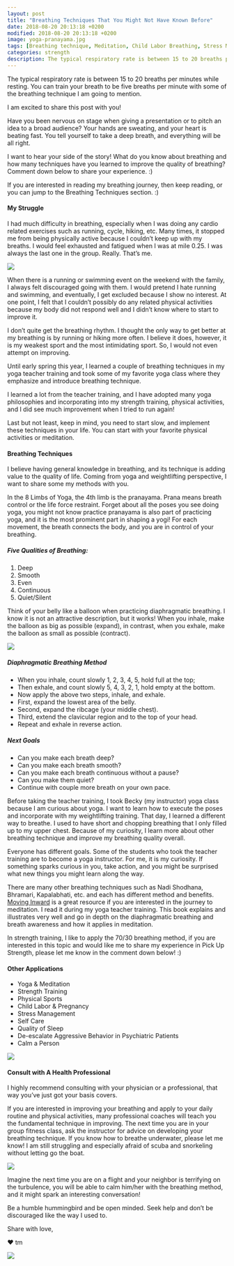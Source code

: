 ```yaml
---
layout: post
title: "Breathing Techniques That You Might Not Have Known Before"
date: 2018-08-20 20:13:18 +0200
modified: 2018-08-20 20:13:18 +0200
image: yoga-pranayama.jpg
tags: [Breathing technique, Meditation, Child Labor Breathing, Stress Management, Sleep Quality, Respiratory Rate, Qualify of life, Yoga Breathing, Breathing Technique in Lifting, Deescalate Patients, Self Care, Breath]
categories: strength
description: The typical respiratory rate is between 15 to 20 breaths per minutes while resting. You can train your breath to be five breaths per minute with some of the breathing technique I am going to mention. 
---
```

The typical respiratory rate is between 15 to 20 breaths per minutes while resting. You can train your breath to be five breaths per minute with some of the breathing technique I am going to mention. 

I am excited to share this post with you!

Have you been nervous on stage when giving a presentation or to pitch an idea to a broad audience? Your hands are sweating, and your heart is beating fast. You tell yourself to take a deep breath, and everything will be all right. 

I want to hear your side of the story! What do you know about breathing and how many techniques have you learned to improve the quality of breathing? Comment down below to share your experience. :)

If you are interested in reading my breathing journey, then keep reading, or you can jump to the Breathing Techniques section. :)

#### My Struggle

I had much difficulty in breathing, especially when I was doing any cardio related exercises such as running, cycle, hiking, etc. Many times, it stopped me from being physically active because I couldn’t keep up with my breaths. I would feel exhausted and fatigued when I was at mile 0.25. I was always the last one in the group. Really. That’s me. 

![]({{site.baseurl}}/images/breathing-slow.jpg)

When there is a running or swimming event on the weekend with the family, I always felt discouraged going with them. I would pretend I hate running and swimming, and eventually, I get excluded because I show no interest. At one point, I felt that I couldn’t possibly do any related physical activities because my body did not respond well and I didn’t know where to start to improve it.

I don’t quite get the breathing rhythm. I thought the only way to get better at my breathing is by running or hiking more often. I believe it does, however, it is my weakest sport and the most intimidating sport. So, I would not even attempt on improving.

Until early spring this year, I learned a couple of breathing techniques in my yoga teacher training and took some of my favorite yoga class where they emphasize and introduce breathing technique.

I learned a lot from the teacher training, and I have adopted many yoga philosophies and incorporating into my strength training, physical activities, and I did see much improvement when I tried to run again! 

Last but not least, keep in mind, you need to start slow, and implement these techniques in your life. You can start with your favorite physical activities or meditation. 

#### Breathing Techniques

I believe having general knowledge in breathing, and its technique is adding value to the quality of life. Coming from yoga and weightlifting perspective, I want to share some my methods with you.

In the 8 Limbs of Yoga, the 4th limb is the pranayama. Prana means breath control or the life force restraint. Forget about all the poses you see doing yoga, you might not know practice pranayama is also part of practicing yoga, and it is the most prominent part in shaping a yogi! For each movement, the breath connects the body, and you are in control of your breathing.

##### Five Qualities of Breathing: 

1. Deep
2. Smooth
3. Even
4. Continuous
5. Quiet/Silent

Think of your belly like a balloon when practicing diaphragmatic breathing. I know it is not an attractive description, but it works! When you inhale, make the balloon as big as possible (expand), in contrast, when you exhale, make the balloon as small as possible (contract).

![]({{site.baseurl}}/images/yoga-quality-diaphragmatic-breathing.jpg)

##### Diaphragmatic Breathing Method

* When you inhale, count slowly 1, 2, 3, 4, 5, hold full at the top;
* Then exhale, and count slowly 5, 4, 3, 2, 1, hold empty at the bottom.
* Now apply the above two steps, inhale, and exhale.
* First, expand the lowest area of the belly.
* Second, expand the ribcage (your middle chest).
* Third, extend the clavicular region and to the top of your head.
* Repeat and exhale in reverse action.

##### Next Goals

* Can you make each breath deep?
* Can you make each breath smooth?
* Can you make each breath continuous without a pause?
* Can you make them quiet?
* Continue with couple more breath on your own pace. 

Before taking the teacher training, I took Becky (my instructor) yoga class because I am curious about yoga. I want to learn how to execute the poses and incorporate with my weightlifting training. That day, I learned a different way to breathe. I used to have short and chopping breathing that I only filled up to my upper chest. Because of my curiosity, I learn more about other breathing technique and improve my breathing quality overall. 

Everyone has different goals. Some of the students who took the teacher training are to become a yoga instructor. For me, it is my curiosity. If something sparks curious in you, take action, and you might be surprised what new things you might learn along the way.

There are many other breathing techniques such as Nadi Shodhana, Bhramari, Kapalabhati, etc. and each has different method and benefits. [Moving Inward][moving-forward] is a great resource if you are interested in the journey to meditation. I read it during my yoga teacher training. This book explains and illustrates very well and go in depth on the diaphragmatic breathing and breath awareness and how it applies in meditation.

In strength training, I like to apply the 70/30 breathing method, if you are interested in this topic and would like me to share my experience in Pick Up Strength, please let me know in the comment down below! :) 

#### Other Applications

* Yoga & Meditation
* Strength Training
* Physical Sports
* Child Labor & Pregnancy
* Stress Management
* Self Care
* Quality of Sleep
* De-escalate Aggressive Behavior in Psychiatric Patients
* Calm a Person

![]({{site.baseurl}}/images/yoga-bhramari.jpg)

#### Consult with A Health Professional

I highly recommend consulting with your physician or a professional, that way you’ve just got your basis covers.

If you are interested in improving your breathing and apply to your daily routine and physical activities, many professional coaches will teach you the fundamental technique in improving. The next time you are in your group fitness class, ask the instructor for advice on developing your breathing technique. If you know how to breathe underwater, please let me know! I am still struggling and especially afraid of scuba and snorkeling without letting go the boat.


![]({{site.baseurl}}/images/breathing-scuba-diving.JPG)


Imagine the next time you are on a flight and your neighbor is terrifying on the turbulence, you will be able to calm him/her with the breathing method, and it might spark an interesting conversation!

Be a humble hummingbird and be open minded. Seek help and don’t be discouraged like the way I used to.


Share with love,

❤ tm

[moving-forward]: https://amzn.to/2wb58HI


<a target="_blank"  href="https://www.amazon.com/gp/product/B002PAQBOM/ref=as_li_tl?ie=UTF8&camp=1789&creative=9325&creativeASIN=B002PAQBOM&linkCode=as2&tag=pickupstrengt-20&linkId=c0cc2520264d3a1d3fc5eb263a8791e2"><img border="0" src="//ws-na.amazon-adsystem.com/widgets/q?_encoding=UTF8&MarketPlace=US&ASIN=B002PAQBOM&ServiceVersion=20070822&ID=AsinImage&WS=1&Format=_SL110_&tag=pickupstrengt-20" ></a><img src="//ir-na.amazon-adsystem.com/e/ir?t=pickupstrengt-20&l=am2&o=1&a=B002PAQBOM" width="1" height="1" border="0" alt="" style="border:none !important; margin:0px !important;" />

